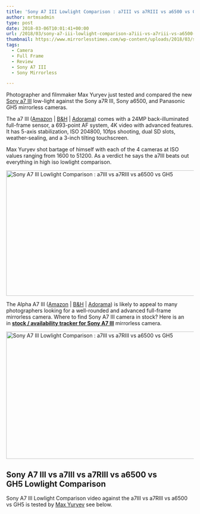```yaml
---
title: 'Sony A7 III Lowlight Comparison : a7III vs a7RIII vs a6500 vs GH5'
author: mrtmsadmin
type: post
date: 2018-03-06T10:01:41+00:00
url: /2018/03/sony-a7-iii-lowlight-comparison-a7iii-vs-a7riii-vs-a6500-vs-gh5/
thumbnail: https://www.mirrorlesstimes.com/wp-content/uploads/2018/03/sony-a7-iii-lowlight-comparison-a7iii-vs-a7riii-vs-a6500-vs-gh5-1-1.png
tags:
  - Camera
  - Full Frame
  - Review
  - Sony A7 III
  - Sony Mirrorless

---
```

Photographer and filmmaker Max Yuryev just tested and compared the new [Sony a7 III][1] low-light against the Sony a7R III, Sony a6500, and Panasonic GH5 mirrorless cameras.

The a7 III (<a href="https://www.amazon.com/dp/B07B43WPVK/?tag=daicamnew-20" target="_blank" rel="noopener noreferrer nofollow" data-wpel-link="external" data-amzn-asin="B07B43WPVK">Amazon</a> | <a href="https://www.bhphotovideo.com/c/product/1394217-REG/sony_ilce_7m3_alpha_a7_iii_mirrorless.html/BI/20175/KBID/14249" target="_new" rel="nofollow" data-wpel-link="external">B&H</a> | <a href="https://adorama.evyy.net/c/63923/51926/1036?u=https%3A%2F%2Fwww.adorama.com%2Fisoa7m3.html" target="_new" rel="nofollow" data-wpel-link="external">Adorama</a>) comes with a 24MP back-illuminated full-frame sensor, a 693-point AF system, 4K video with advanced features. It has 5-axis stabilization, ISO 204800, 10fps shooting, dual SD slots, weather-sealing, and a 3-inch tilting touchscreen.

Max Yuryev shot bartage of himself with each of the 4 cameras at ISO values ranging from 1600 to 51200. As a verdict he says the a7III beats out everything in high iso lowlight comparison.<!--more-->

[<img class="aligncenter wp-image-1752 size-full" src="https://i0.wp.com/www.mirrorlesstimes.com/wp-content/uploads/2018/03/sony-a7-iii-lowlight-comparison-a7iii-vs-a7riii-vs-a6500-vs-gh5-1-1.png?resize=600%2C337&#038;ssl=1" alt="Sony A7 III Lowlight Comparison : a7III vs a7RIII vs a6500 vs GH5" width="600" height="337" srcset="https://i0.wp.com/www.mirrorlesstimes.com/wp-content/uploads/2018/03/sony-a7-iii-lowlight-comparison-a7iii-vs-a7riii-vs-a6500-vs-gh5-1-1.png?w=900&ssl=1 900w, https://i0.wp.com/www.mirrorlesstimes.com/wp-content/uploads/2018/03/sony-a7-iii-lowlight-comparison-a7iii-vs-a7riii-vs-a6500-vs-gh5-1-1.png?resize=470%2C264&ssl=1 470w, https://i0.wp.com/www.mirrorlesstimes.com/wp-content/uploads/2018/03/sony-a7-iii-lowlight-comparison-a7iii-vs-a7riii-vs-a6500-vs-gh5-1-1.png?resize=768%2C431&ssl=1 768w" sizes="(max-width: 600px) 100vw, 600px" data-recalc-dims="1" />][2]

The Alpha A7 III (<a href="https://www.amazon.com/dp/B07B43WPVK/?tag=daicamnew-20" target="_blank" rel="noopener noreferrer nofollow" data-wpel-link="external" data-amzn-asin="B07B43WPVK">Amazon</a> | <a href="https://www.bhphotovideo.com/c/product/1394217-REG/sony_ilce_7m3_alpha_a7_iii_mirrorless.html/BI/20175/KBID/14249" target="_new" rel="nofollow" data-wpel-link="external">B&H</a> | <a href="https://adorama.evyy.net/c/63923/51926/1036?u=https%3A%2F%2Fwww.adorama.com%2Fisoa7m3.html" target="_new" rel="nofollow" data-wpel-link="external">Adorama</a>) is likely to appeal to many photographers looking for a well-rounded and advanced full-frame mirrorless camera. Where to find Sony A7 III camera in stock? Here is an in [**stock / availability tracker for Sony A7 III**][3] mirrorless camera.

[<img class="aligncenter wp-image-1749 size-full" title="Sony A7 III Lowlight Comparison : a7III vs a7RIII vs a6500 vs GH5" src="https://i2.wp.com/www.mirrorlesstimes.com/wp-content/uploads/2018/03/sony-a7-iii-lowlight-comparison-a7iii-vs-a7riii-vs-a6500-vs-gh5.png?resize=600%2C342&#038;ssl=1" alt="Sony A7 III Lowlight Comparison : a7III vs a7RIII vs a6500 vs GH5" width="600" height="342" srcset="https://i2.wp.com/www.mirrorlesstimes.com/wp-content/uploads/2018/03/sony-a7-iii-lowlight-comparison-a7iii-vs-a7riii-vs-a6500-vs-gh5.png?w=900&ssl=1 900w, https://i2.wp.com/www.mirrorlesstimes.com/wp-content/uploads/2018/03/sony-a7-iii-lowlight-comparison-a7iii-vs-a7riii-vs-a6500-vs-gh5.png?resize=470%2C268&ssl=1 470w, https://i2.wp.com/www.mirrorlesstimes.com/wp-content/uploads/2018/03/sony-a7-iii-lowlight-comparison-a7iii-vs-a7riii-vs-a6500-vs-gh5.png?resize=768%2C438&ssl=1 768w" sizes="(max-width: 600px) 100vw, 600px" data-recalc-dims="1" />][4]

## Sony A7 III vs a7III vs a7RIII vs a6500 vs GH5 Lowlight Comparison

Sony A7 III Lowlight Comparison video against the a7III vs a7RIII vs a6500 vs GH5 is tested by <a href="http://maxyuryev.com/" target="_blank" rel="follow external noopener noreferrer" data-wpel-link="external">Max Yuryev</a> see below.

 [1]: https://www.mirrorlesstimes.com/tags/sony-a7-iii/
 [2]: https://i0.wp.com/www.mirrorlesstimes.com/wp-content/uploads/2018/03/sony-a7-iii-lowlight-comparison-a7iii-vs-a7riii-vs-a6500-vs-gh5-1-1.png?ssl=1
 [3]: https://www.dailycameranews.com/2018/03/sony-a7-iii-stock-availability-tracker/
 [4]: https://i2.wp.com/www.mirrorlesstimes.com/wp-content/uploads/2018/03/sony-a7-iii-lowlight-comparison-a7iii-vs-a7riii-vs-a6500-vs-gh5.png?ssl=1